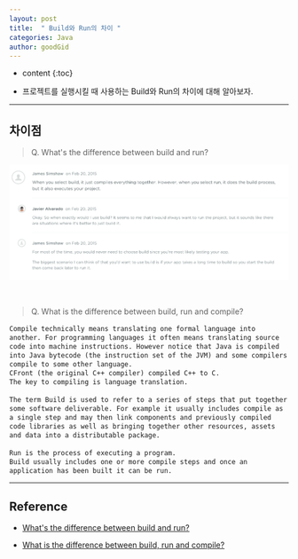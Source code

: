 ```yaml
---
layout: post
title:  " Build와 Run의 차이 "
categories: Java
author: goodGid
---
```

* content
{:toc}

* 프로젝트를 실행시킬 때 사용하는 Build와 Run의 차이에 대해 알아보자.






---

## 차이점

> Q. What's the difference between build and run?

![](/assets/img/java/java_build_vs_run_1.png)



<br>

> Q. What is the difference between build, run and compile?

```
Compile technically means translating one formal language into another. For programming languages it often means translating source code into machine instructions. However notice that Java is compiled into Java bytecode (the instruction set of the JVM) and some compilers compile to some other language. 
CFront (the original C++ compiler) compiled C++ to C.
The key to compiling is language translation.

The term Build is used to refer to a series of steps that put together some software deliverable. For example it usually includes compile as a single step and may then link components and previously compiled code libraries as well as bringing together other resources, assets and data into a distributable package.

Run is the process of executing a program.
Build usually includes one or more compile steps and once an application has been built it can be run.
```





---

## Reference

* [What's the difference between build and run?](https://teamtreehouse.com/community/whats-the-difference-between-build-and-run)

* [What is the difference between build, run and compile?](https://www.quora.com/What-is-the-difference-between-build-run-and-compile)